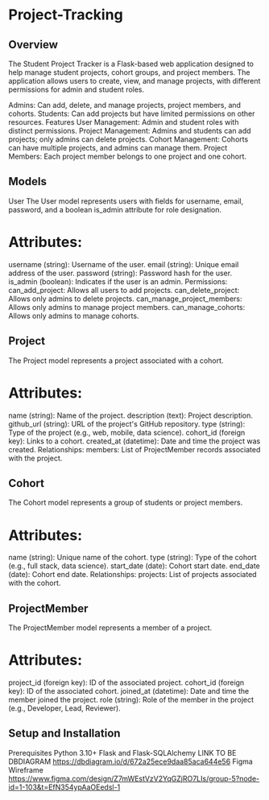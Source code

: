 # Project-Tracking



## Overview
The Student Project Tracker is a Flask-based web application designed to help manage student projects, cohort groups, and project members. The application allows users to create, view, and manage projects, with different permissions for admin and student roles.

Admins: Can add, delete, and manage projects, project members, and cohorts.
Students: Can add projects but have limited permissions on other resources.
Features
User Management: Admin and student roles with distinct permissions.
Project Management: Admins and students can add projects; only admins can delete projects.
Cohort Management: Cohorts can have multiple projects, and admins can manage them.
Project Members: Each project member belongs to one project and one cohort.
## Models
User
The User model represents users with fields for username, email, password, and a boolean is_admin attribute for role designation.

# Attributes:
username (string): Username of the user.
email (string): Unique email address of the user.
password (string): Password hash for the user.
is_admin (boolean): Indicates if the user is an admin.
Permissions:
can_add_project: Allows all users to add projects.
can_delete_project: Allows only admins to delete projects.
can_manage_project_members: Allows only admins to manage project members.
can_manage_cohorts: Allows only admins to manage cohorts.
## Project
The Project model represents a project associated with a cohort.

# Attributes:
name (string): Name of the project.
description (text): Project description.
github_url (string): URL of the project's GitHub repository.
type (string): Type of the project (e.g., web, mobile, data science).
cohort_id (foreign key): Links to a cohort.
created_at (datetime): Date and time the project was created.
Relationships:
members: List of ProjectMember records associated with the project.
## Cohort
The Cohort model represents a group of students or project members.

# Attributes:
name (string): Unique name of the cohort.
type (string): Type of the cohort (e.g., full stack, data science).
start_date (date): Cohort start date.
end_date (date): Cohort end date.
Relationships:
projects: List of projects associated with the cohort.

## ProjectMember
The ProjectMember model represents a member of a project.

# Attributes:
project_id (foreign key): ID of the associated project.
cohort_id (foreign key): ID of the associated cohort.
joined_at (datetime): Date and time the member joined the project.
role (string): Role of the member in the project (e.g., Developer, Lead, Reviewer).
## Setup and Installation
Prerequisites
Python 3.10+
Flask and Flask-SQLAlchemy
LINK TO BE DBDIAGRAM https://dbdiagram.io/d/672a25ece9daa85aca644e56
Figma Wireframe https://www.figma.com/design/Z7mWEstVzV2YqGZjRO7LIs/group-5?node-id=1-103&t=EfN354ypAaOEedsl-1
